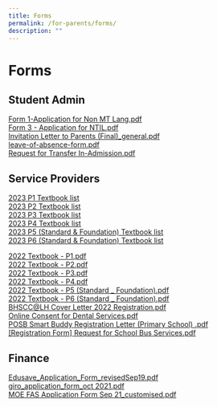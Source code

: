 ```yaml
---
title: Forms
permalink: /for-parents/forms/
description: ""
---
```

# Forms

## Student Admin

<a href="/files/Forms/Form%201-Application%20for%20Non%20MT%20Lang.pdf" target="_blank">Form 1-Application for Non MT Lang.pdf</a>   
<a href="/files/Forms/Form%203%20-%20Application%20for%20NTIL.pdf" target="_blank">Form 3 - Application for NTIL.pdf</a>    
<a href="/files/Forms/Invitation%20Letter%20to%20Parents%20(Final)_general.pdf" target="_blank">Invitation Letter to Parents (Final)_general.pdf</a>    
<a href="/files/Forms/leave-of-absence-form.pdf" target="_blank">leave-of-absence-form.pdf</a>     
<a href="/files/Forms/Request%20for%20Transfer%20In-Admission.pdf" target="_blank">Request for Transfer In-Admission.pdf</a>

## Service Providers


[2023 P1 Textbook list](/files/p1%20booklist.pdf)<br>[2023 P2 Textbook list](/files/p2%20booklist.pdf)<br>
[2023 P3 Textbook list](/files/p3%20booklist.pdf)<br>
[2023 P4 Textbook list](/files/p4%20booklist.pdf)<br>
[2023 P5 (Standard &amp; Foundation) Textbook list](/files/p5%20(standard%20&amp;%20foundation)%20booklist.pdf)<br>
[2023 P6 (Standard &amp; Foundation) Textbook list](/files/p6%20(standard%20&amp;%20foundation)%20booklist.pdf)<br>

<a href="/files/Forms/2022%20Textbook%20-%20P1.pdf" target="_blank">2022 Textbook - P1.pdf</a>    
<a href="/files/Forms/2022%20Textbook%20-%20P2.pdf" target="_blank">2022 Textbook - P2.pdf</a>      
<a href="/files/Forms/2022%20Textbook%20-%20P3.pdf" target="_blank">2022 Textbook - P3.pdf</a>     
<a href="/files/Forms/2022%20Textbook%20-%20P4.pdf" target="_blank">2022 Textbook - P4.pdf</a>      
<a href="/files/Forms/2022%20Textbook%20-%20P5%20(Standard%20_%20Foundation).pdf" target="_blank">2022 Textbook - P5 (Standard _ Foundation).pdf</a>     
<a href="/files/Forms/2022%20Textbook%20-%20P6%20(Standard%20_%20Foundation).pdf" target="_blank">2022 Textbook - P6 (Standard _ Foundation).pdf</a>   
<a href="/files/Forms/BHSCC@LH%20Cover%20Letter%202022%20Registration.pdf" target="_blank">BHSCC@LH Cover Letter 2022 Registration.pdf</a>    
<a href="/files/Forms/Online%20Consent%20for%20Dental%20Services.pdf" target="_blank">Online Consent for Dental Services.pdf</a>    
<a href="/files/Forms/POSB%20Smart%20Buddy%20Registration%20Letter%20(Primary%20School)%20.pdf" target="_blank">POSB Smart Buddy Registration Letter (Primary School) .pdf</a>       
<a href="/files/Forms/Registration%20Form%20Request%20for%20School%20Bus%20Services.pdf" target="_blank">[Registration Form] Request for School Bus Services.pdf</a>

## Finance

<a href="/files/Forms/Edusave_Application_Form_revisedSep19.pdf" target="_blank">Edusave_Application_Form_revisedSep19.pdf</a>    
<a href="/files/Forms/giro_application_form_oct%202021.pdf" target="_blank">giro_application_form_oct 2021.pdf</a>     
<a href="/files/Forms/MOE%20FAS%20Application%20Form%20Sep%2021_customised.pdf" target="_blank">MOE FAS Application Form Sep 21_customised.pdf</a>